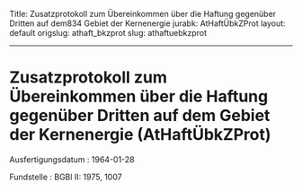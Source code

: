 Title: Zusatzprotokoll zum Übereinkommen über die Haftung gegenüber Dritten auf dem834
  Gebiet der Kernenergie
jurabk: AtHaftÜbkZProt
layout: default
origslug: athaft_bkzprot
slug: athaftuebkzprot

---

# Zusatzprotokoll zum Übereinkommen über die Haftung gegenüber Dritten auf dem Gebiet der Kernenergie (AtHaftÜbkZProt)

Ausfertigungsdatum
:   1964-01-28

Fundstelle
:   BGBl II: 1975, 1007


